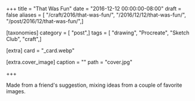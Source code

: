 +++
title = "That Was Fun"
date = "2016-12-12 00:00:00-08:00"
draft = false
aliases = [ "/craft/2016/that-was-fun/", "/2016/12/12/that-was-fun/", "/post/2016/12/that-was-fun/",]

[taxonomies]
category = [ "post",]
tags = [ "drawing", "Procreate", "Sketch Club", "craft",]

[extra]
card = "_card.webp"

[extra.cover_image]
caption = ""
path = "cover.jpg"

+++

Made from a friend's suggestion, mixing ideas from a couple of favorite images.